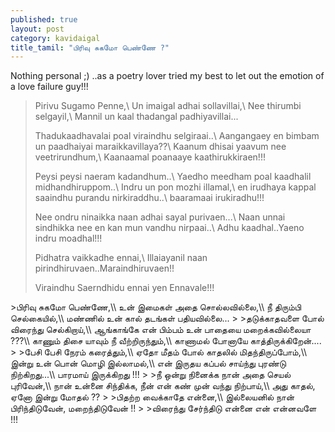 ```yaml
---
published: true
layout: post
category: kavidaigal
title_tamil: "பிரிவு சுகமோ பெண்ணே ?"
---
```



<div id="english-poem">
Nothing personal ;) ..as a poetry lover tried my best to let out the emotion of a love failure guy!!!

>Pirivu Sugamo Penne,\\
Un imaigal adhai sollavillai,\\
Nee thirumbi selgayil,\\
Mannil un kaal thadangal padhiyavillai...
>
>Thadukaadhavalai poal viraindhu selgiraai..\\
Aangangaey en bimbam un paadhaiyai maraikkavillaya??\\
Kaanum dhisai yaavum nee veetrirundhum,\\
Kaanaamal poanaaye kaathirukkiraen!!!
>
>Peysi peysi naeram kadandhum..\\
Yaedho meedham poal kaadhalil midhandhiruppom..\\
Indru un pon mozhi illamal,\\
en irudhaya kappal saaindhu purandu nirkiraddhu..\\
baaramaai irukiradhu!!!
>
>Nee ondru ninaikka naan adhai sayal purivaen...\\
Naan unnai sindhikka nee en kan mun vandhu nirpaai..\\
Adhu kaadhal..Yaeno indru moadhal!!!
>
>Pidhatra vaikkadhe ennai,\\
Illaiayanil naan pirindhiruvaen..Maraindhiruvaen!!
>
>Viraindhu Saerndhidu ennai yen Ennavale!!!
</div>
<div id="tamil-poem">
>பிரிவு சுகமோ பெண்ணே,\\
உன் இமைகள் அதை சொல்லவில்லை,\\
நீ திரும்பி செல்கையில்,\\
மண்ணில் உன் கால் தடங்கள் பதியவில்லை...
>
>தடுக்காதவளை போல் விரைந்து செல்கிறாய்,\\
ஆங்காங்கே என் பிம்பம் உன் பாதையை மறைக்கவில்லையா ???\\
காணும் திசை யாவும் நீ வீற்றிருந்தும்,\\
காணாமல் போனாயே காத்திருக்கிறேன்....
>
>பேசி பேசி நேரம் கரைத்தும்,\\
ஏதோ மீதம் போல் காதலில் மிதந்திருப்போம்,\\
இன்று உன் பொன் மொழி இல்லாமல்,\\
என் இருதய கப்பல் சாய்ந்து புரண்டு நிற்கிறது...\\
பாரமாய் இருக்கிறது !!!
>
>நீ ஒன்று நினைக்க நான் அதை செயல் புரிவேன்,\\
நான் உன்னை சிந்திக்க, நீன் என் கண் முன் வந்து நிற்பாய்,\\
அது காதல், ஏனோ இன்று மோதல் ??
>
>பிதற்ற வைக்காதே என்னை,\\
இல்லையனில் நான் பிரிந்திடுவேன், மறைந்திடுவேன் !!
>
>விரைந்து சேர்ந்திடு என்னை என் என்னவளே !!!

</div>
